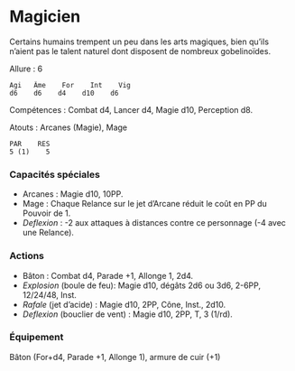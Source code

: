 # Magicien
Certains humains trempent un peu dans les arts magiques, bien qu’ils n’aient pas le talent naturel dont disposent de nombreux gobelinoïdes.

Allure : 6    

    Agi   Âme    For    Int    Vig
    d6    d6    d4    d10    d6

Compétences : Combat d4, Lancer d4, Magie d10, Perception d8.

Atouts : Arcanes (Magie), Mage

    PAR    RES
    5 (1)    5 
### Capacités spéciales
- Arcanes : Magie d10, 10PP.
- Mage : Chaque Relance sur le jet d’Arcane réduit le coût en PP du Pouvoir de 1.
- _Deflexion_ : -2 aux attaques à distances contre ce personnage (-4 avec une Relance).

### Actions
- Bâton : Combat d4, Parade +1, Allonge 1, 2d4.
- _Explosion_ (boule de feu): Magie d10, dégâts 2d6 ou 3d6, 2-6PP, 12/24/48, Inst.
- _Rafale_ (jet d’acide) : Magie d10, 2PP, Cône, Inst., 2d10.
- _Deflexion_ (bouclier de vent) : Magie d10, 2PP, T, 3 (1/rd).

### Équipement
Bâton (For+d4, Parade +1, Allonge 1), armure de cuir (+1)
